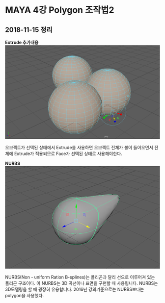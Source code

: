 MAYA 4강 Polygon 조작법2
=======================
2018-11-15 정리
--------------


**Extrude 추가내용**
![Extrude](image\18.png)


오브젝트가 선택된 상태에서 Extrude를 사용하면 오브젝트 전체가 불이 들어오면서 전체에 Extrude가 적용되므로 Face가 선택된 상태로 사용해야한다.


**NURBS**
![NURBS](image\19.png)


NURBS(Non - uniform Ration B-splines)는 폴리곤과 달리 선으로 이루어져 있는 폴리곤 구조이다. 이 NURBS는 3D 곡선이나 표면을 구현할 때 사용됩니다. NURBS는 3D모델링을 할 때 굉장히 유용합니다. 2016년 강의기준으로는 NURBS보다는 polygon을 사용했다.

